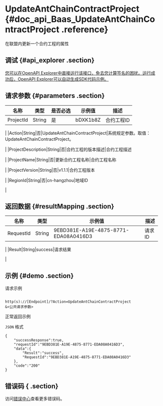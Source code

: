 # UpdateAntChainContractProject {#doc_api_Baas_UpdateAntChainContractProject .reference}

在联盟内更新一个合约工程的属性

## 调试 {#api_explorer .section}

[您可以在OpenAPI Explorer中直接运行该接口，免去您计算签名的困扰。运行成功后，OpenAPI Explorer可以自动生成SDK代码示例。](https://api.aliyun.com/#product=Baas&api=UpdateAntChainContractProject&type=RPC&version=2018-12-21)

## 请求参数 {#parameters .section}

|名称|类型|是否必选|示例值|描述|
|--|--|----|---|--|
|ProjectId|String|是|bDXK1b8Z|合约工程ID

 |
|Action|String|否|UpdateAntChainContractProject|系统规定参数。取值：UpdateAntChainContractProject。

 |
|ProjectDescription|String|否|合约工程的版本描述|合约工程描述

 |
|ProjectName|String|否|更新合约工程名称|合约工程名称

 |
|ProjectVersion|String|否|v1.1.1|合约工程版本

 |
|RegionId|String|否|cn-hangzhou|地域ID

 |

## 返回数据 {#resultMapping .section}

|名称|类型|示例值|描述|
|--|--|---|--|
|RequestId|String|9EBD381E-A19E-4875-8771-EDA08A0416D3|请求ID

 |
|Result|String|success|请求结果

 |

## 示例 {#demo .section}

请求示例

``` {#request_demo}

http(s)://[Endpoint]/?Action=UpdateAntChainContractProject
&<公共请求参数>

```

正常返回示例

`JSON` 格式

``` {#json_return_success_demo}
{
	"successResponse":true,
	"requestId":"9EBD381E-A19E-4875-8771-EDA08A0416D3",
	"data":{
		"Result":"success",
		"RequestId":"9EBD381E-A19E-4875-8771-EDA08A0416D3"
	},
	"code":"200"
}
```

## 错误码 { .section}

访问[错误中心](https://error-center.aliyun.com/status/product/Baas)查看更多错误码。

